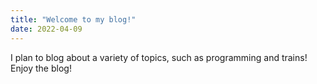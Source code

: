 ```yaml
---
title: "Welcome to my blog!"
date: 2022-04-09
---
```


I plan to blog about a variety of topics, such as programming and trains! Enjoy the blog!
